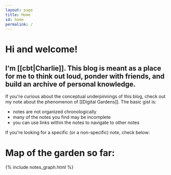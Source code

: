 ```yaml
---
layout: page
title: Home
id: home
permalink: /
---
```


# Hi and welcome!

## I'm [[cbt|Charlie]]. This blog is meant as a place for me to think out loud, ponder with friends, and build an archive of personal knowledge.

If you're curious about the conceptual underpinnings of this blog, check out my note about the phenomenon of [[Digital Gardens]]. The basic gist is:
- notes are not organized chronologically
- many of the notes you find may be incomplete
- you can use links within the notes to navigate to other notes

If you're looking for a specific (or a non-specific) note, check below:

# Map of the garden so far:

{% include notes_graph.html %}

<!-- # Notes I've worked on recently: -->
<!-- <div>
{% capture now_time %} {{'now' | date: "%s"}} {% endcapture %}
{% assign now_time_no = now_time | minus: 604800 %}
{% assign notes = site.notes | sort: "last_modified_at" | reverse %}
{% for note in notes %}
{% capture note_time %} {{note.last_modified_at | date: "%s"}} {% endcapture %}
{% assign note_time_no = note_time | plus: 0 %}
{% if note_time_no <= now_time_no %}
	{% break %}
{% else %}
 <a href="{{note.url}}" class="internal-link">{{note.title}}</a> <span style="color: grey"> - {{note.last_modified_at | date: "%b %d"}}</span><br>
{% endif %}
{% endfor %}
</div> -->

<!-- <div>
{% assign notes = site.notes | sort: "last_modified_at" | reverse %}
{% for note in notes %}
<a href="{{note.url}}" class="internal-link">{{note.title}}</a> <span style="color: grey"> - {{note.last_modified_at | date: "%b %d"}}</span><br>
{% endfor %}
</div> -->

<!-- <style>
  .wrapper {
    max-width: 46em;
  }
  .bord-it-up {
  	border-style: solid;
  	border-width: 2px;
  	border-color: #941c2f;
  }
</style> -->
